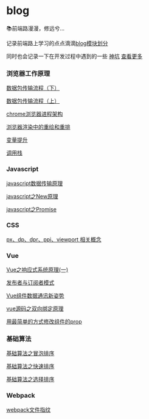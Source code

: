 # blog
📚前端路漫漫，修远兮...

  记录前端路上学习的点点滴滴[blog模块划分](https://github.com/Dloong/blog/projects)
  
  同时也会记录一下在开发过程中遇到的一些 [神坑](https://github.com/Dloong/blog/issues/18)
  [查看更多](https://github.com/Dloong/blog/issues)

### 浏览器工作原理
[数据包传输流程（下）](https://github.com/Dloong/blog/issues/15)

[数据包传输流程（上）](https://github.com/Dloong/blog/issues/14)

[chrome浏览器进程架构](https://github.com/Dloong/blog/issues/13)

[浏览器渲染中的重绘和重排](https://github.com/Dloong/blog/issues/16)

[变量提升](https://github.com/Dloong/blog/issues/17)

[调用栈](https://github.com/Dloong/blog/issues/19)

### Javascript
[javascript数据传输原理](https://github.com/Dloong/blog/issues/8)

[javascript之New原理](https://github.com/Dloong/blog/issues/10)

[javascript之Promise](https://github.com/Dloong/blog/issues/12)


### CSS
[px、dp、dpr、ppi、viewport 相关概念](https://github.com/Dloong/blog/issues/11)


### Vue
[Vue之响应式系统原理(一)](https://github.com/Dloong/blog/issues/21)

[发布者与订阅者模式](https://github.com/Dloong/blog/issues/8)

[Vue组件数据通讯新姿势](https://github.com/Dloong/blog/issues/2)

[vue源码之双向绑定原理](https://github.com/Dloong/blog/issues/1)

[用最简单的方式修改组件的prop](https://github.com/Dloong/blog/issues/3)


### 基础算法

[基础算法之冒泡排序](https://github.com/Dloong/blog/issues/4)

[基础算法之快速排序](https://github.com/Dloong/blog/issues/5)

[基础算法之选择排序](https://github.com/Dloong/blog/issues/6)

### Webpack

[webpack文件指纹](https://github.com/Dloong/blog/issues/7)
